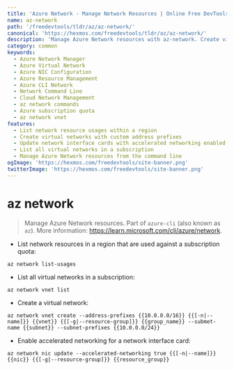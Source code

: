 ```yaml
---
title: 'Azure Network - Manage Network Resources | Online Free DevTools by Hexmos'
name: az-network
path: '/freedevtools/tldr/az/az-network/'
canonical: 'https://hexmos.com/freedevtools/tldr/az/az-network/'
description: 'Manage Azure Network resources with az-network. Create virtual networks, update NICs, and list usages efficiently. Free online tool, no registration required.'
category: common
keywords:
  - Azure Network Manager
  - Azure Virtual Network
  - Azure NIC Configuration
  - Azure Resource Management
  - Azure CLI Network
  - Network Command Line
  - Cloud Network Management
  - az network commands
  - Azure subscription quota
  - az network vnet
features:
  - List network resource usages within a region
  - Create virtual networks with custom address prefixes
  - Update network interface cards with accelerated networking enabled
  - List all virtual networks in a subscription
  - Manage Azure Network resources from the command line
ogImage: 'https://hexmos.com/freedevtools/site-banner.png'
twitterImage: 'https://hexmos.com/freedevtools/site-banner.png'
---
```


# az network

> Manage Azure Network resources.
> Part of `azure-cli` (also known as `az`).
> More information: <https://learn.microsoft.com/cli/azure/network>.

- List network resources in a region that are used against a subscription quota:

`az network list-usages`

- List all virtual networks in a subscription:

`az network vnet list`

- Create a virtual network:

`az network vnet create --address-prefixes {{10.0.0.0/16}} {{[-n|--name]}} {{vnet}} {{[-g|--resource-group]}} {{group_name}} --submet-name {{subnet}} --subnet-prefixes {{10.0.0.0/24}}`

- Enable accelerated networking for a network interface card:

`az network nic update --accelerated-networking true {{[-n|--name]}} {{nic}} {{[-g|--resource-group]}} {{resource_group}}`
